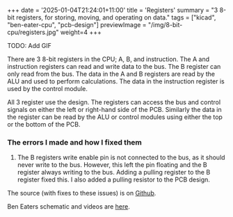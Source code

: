 +++
date = '2025-01-04T21:24:01+11:00'
title = 'Registers'
summary = "3 8-bit registers, for storing, moving, and operating on data."
tags = ["kicad", "ben-eater-cpu", "pcb-design"]
previewImage = "/img/8-bit-cpu/registers.jpg"
weight=4
+++

TODO: Add GIF

There are 3 8-bit registers in the CPU; A, B, and instruction. The A and instruction registers can read and write data to the bus. The B register can only read from the bus. The data in the A and B registers are read by the ALU and used to perform calculations. The data in the instruction register is used by the control module.

All 3 register use the design. The registers can access the bus and control signals on either the left or right-hand side of the PCB. Similarly the data in the register can be read by the ALU or control modules using either the top or the bottom of the PCB.

### The errors I made and how I fixed them

1. The B registers write enable pin is not connected to the bus, as it should never write to the bus. However, this left the pin floating and the B register always writing to the bus. Adding a pulling register to the B register fixed this. I also added a pulling resistor to the PCB design.

The source (with fixes to these issues) is on [Github](https://github.com/Robert-Riordan-UCD/8_Bit_CPU_PCB/tree/main/Registers).

Ben Eaters schematic and videos are [here](https://eater.net/8bit/registers).
